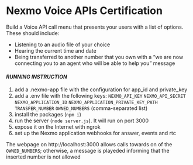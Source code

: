 # Nexmo Voice APIs Certification
Build a Voice API call menu that presents your users with a list of options. These should include:

- Listening to an audio file of your choice
- Hearing the current time and date
- Being transferred to another number that you own with a “we are now connecting you to an agent who will be able to help you” message

#### _RUNNING INSTRUCTION_
1. add a .nexmo-app file with the configuration for app_id and private_key
2. add a .env file with the following keys:
   `NEXMO_API_KEY`
   `NEXMO_API_SECRET`   
   `NEXMO_APPLICATION_ID`
   `NEXMO_APPLICATION_PRIVATE_KEY_PATH`
   `TRANSFER_NUMBER`
   `OWNED_NUMBERS` (comma-separated list)
2. install the packages (`npm i`)
3. run the server (`node server.js`). It will run on port 3000
4. expose it on the Internet with ngrok
5. set up the Nexmo application webhooks for answer, events and rtc

The webpage on http://localhost:3000 allows calls towards on of the `OWNED_NUMBERS`; otherwise, a message is playeded informing that the inserted number is not allowed
